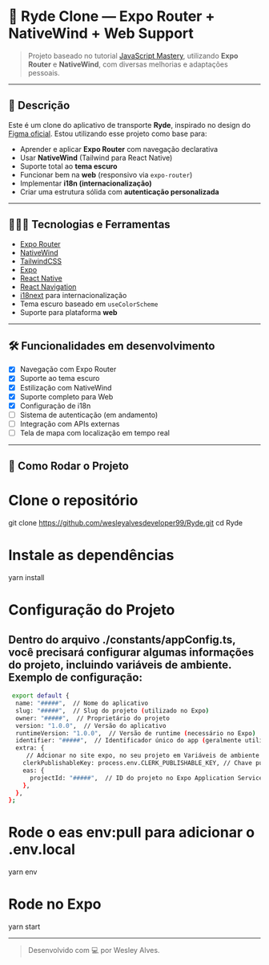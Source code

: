 # 🚗 Ryde Clone — Expo Router + NativeWind + Web Support

> Projeto baseado no tutorial [JavaScript Mastery](https://www.youtube.com/watch?v=kmy_YNhl0mw&ab_channel=JavaScriptMastery), utilizando **Expo Router** e **NativeWind**, com diversas melhorias e adaptações pessoais.

---

## 📱 Descrição

Este é um clone do aplicativo de transporte **Ryde**, inspirado no design do [Figma oficial](https://www.figma.com/design/sYYXxLpiyU7CkvRljZzCRH/Ryde---Uber-Clone-App?node-id=67003-8516&t=Pae5sZMJtAaGXQsF-0). Estou utilizando esse projeto como base para:

- Aprender e aplicar **Expo Router** com navegação declarativa
- Usar **NativeWind** (Tailwind para React Native)
- Suporte total ao **tema escuro**
- Funcionar bem na **web** (responsivo via `expo-router`)
- Implementar **i18n (internacionalização)**
- Criar uma estrutura sólida com **autenticação personalizada**

---

## 🧑🏽‍💻 Tecnologias e Ferramentas

- [Expo Router](https://expo.dev/router)
- [NativeWind](https://www.nativewind.dev/)
- [TailwindCSS](https://tailwindcss.com/)
- [Expo](https://expo.dev/)
- [React Native](https://reactnative.dev/)
- [React Navigation](https://reactnavigation.org/)
- [i18next](https://www.i18next.com/) para internacionalização
- Tema escuro baseado em `useColorScheme`
- Suporte para plataforma **web**

---

## 🛠 Funcionalidades em desenvolvimento

- [x] Navegação com Expo Router
- [x] Suporte ao tema escuro
- [x] Estilização com NativeWind
- [x] Suporte completo para Web
- [x] Configuração de i18n
- [ ] Sistema de autenticação (em andamento)
- [ ] Integração com APIs externas
- [ ] Tela de mapa com localização em tempo real

---

## 🧪 Como Rodar o Projeto

# Clone o repositório

git clone https://github.com/wesleyalvesdeveloper99/Ryde.git
cd Ryde

# Instale as dependências

yarn install

# Configuração do Projeto

## Dentro do arquivo ./constants/appConfig.ts, você precisará configurar algumas informações do projeto, incluindo variáveis de ambiente. Exemplo de configuração:

```bash
 export default {
  name: "#####",  // Nome do aplicativo
  slug: "#####",  // Slug do projeto (utilizado no Expo)
  owner: "#####",  // Proprietário do projeto
  version: "1.0.0",  // Versão do aplicativo
  runtimeVersion: "1.0.0",  // Versão de runtime (necessário no Expo)
  identifier: "#####",  // Identificador único do app (geralmente utilizado no Android/iOS)
  extra: {
     // Adcionar no site expo, no seu projeto em Variáveis ​​de ambiente
    clerkPublishableKey: process.env.CLERK_PUBLISHABLE_KEY, // Chave pública do Clerk
    eas: {
      projectId: "#####",  // ID do projeto no Expo Application Services (EAS)
    },
  },
};
```

# Rode o eas env:pull para adicionar o .env.local

yarn env

# Rode no Expo

yarn start

---

> Desenvolvido com 💻 por Wesley Alves.

